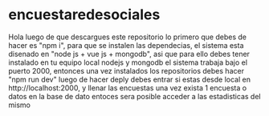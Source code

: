 # encuestaredesociales
Hola luego de que descargues este repositorio lo primero que debes de hacer es "npm i", para que se instalen las dependecias,
el sistema esta disenado en "node js + vue js + mongodb", asi que para ello debes tener instalado en tu equipo local nodejs y mongodb 
el sistema trabaja bajo el puerto 2000, entonces una vez instalados los repositorios debes hacer "npm run dev"
luego de hacer deply debes entrar si estas desde local en http://localhost:2000, y llenar las encuestas una vez exista 1 encuesta o datos en la base de dato entoces
sera posible acceder a las estadisticas del mismo
